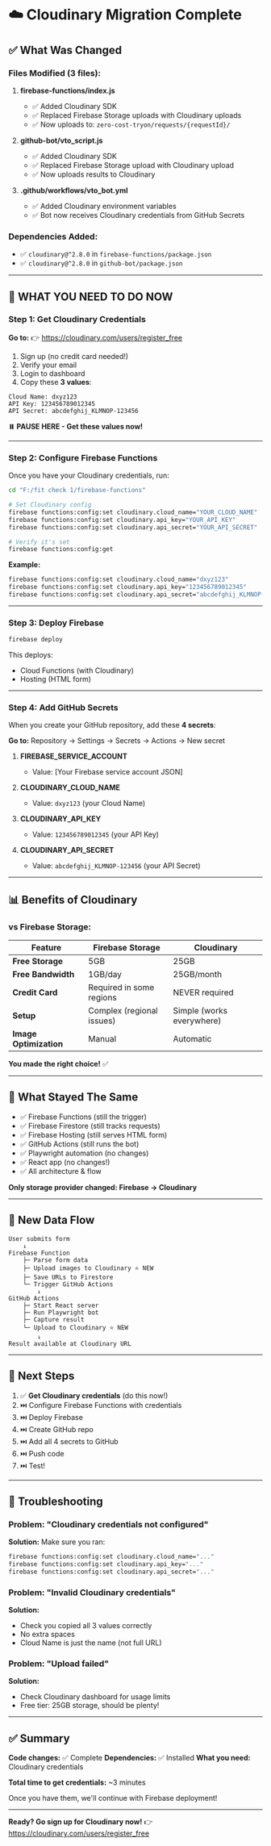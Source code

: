 # ☁️ Cloudinary Migration Complete

## ✅ What Was Changed

### Files Modified (3 files):

1. **firebase-functions/index.js**
   - ✅ Added Cloudinary SDK
   - ✅ Replaced Firebase Storage uploads with Cloudinary uploads
   - ✅ Now uploads to: `zero-cost-tryon/requests/{requestId}/`

2. **github-bot/vto_script.js**
   - ✅ Added Cloudinary SDK
   - ✅ Replaced Firebase Storage upload with Cloudinary upload
   - ✅ Now uploads results to Cloudinary

3. **.github/workflows/vto_bot.yml**
   - ✅ Added Cloudinary environment variables
   - ✅ Bot now receives Cloudinary credentials from GitHub Secrets

### Dependencies Added:

- ✅ `cloudinary@^2.8.0` in `firebase-functions/package.json`
- ✅ `cloudinary@^2.8.0` in `github-bot/package.json`

---

## 🔑 WHAT YOU NEED TO DO NOW

### Step 1: Get Cloudinary Credentials

**Go to:** 👉 https://cloudinary.com/users/register_free

1. Sign up (no credit card needed!)
2. Verify your email
3. Login to dashboard
4. Copy these **3 values**:

```
Cloud Name: dxyz123
API Key: 123456789012345
API Secret: abcdefghij_KLMNOP-123456
```

**⏸️ PAUSE HERE - Get these values now!**

---

### Step 2: Configure Firebase Functions

Once you have your Cloudinary credentials, run:

```bash
cd "F:/fit check 1/firebase-functions"

# Set Cloudinary config
firebase functions:config:set cloudinary.cloud_name="YOUR_CLOUD_NAME"
firebase functions:config:set cloudinary.api_key="YOUR_API_KEY"
firebase functions:config:set cloudinary.api_secret="YOUR_API_SECRET"

# Verify it's set
firebase functions:config:get
```

**Example:**
```bash
firebase functions:config:set cloudinary.cloud_name="dxyz123"
firebase functions:config:set cloudinary.api_key="123456789012345"
firebase functions:config:set cloudinary.api_secret="abcdefghij_KLMNOP-123456"
```

---

### Step 3: Deploy Firebase

```bash
firebase deploy
```

This deploys:
- Cloud Functions (with Cloudinary)
- Hosting (HTML form)

---

### Step 4: Add GitHub Secrets

When you create your GitHub repository, add these **4 secrets**:

**Go to:** Repository → Settings → Secrets → Actions → New secret

1. **FIREBASE_SERVICE_ACCOUNT**
   - Value: [Your Firebase service account JSON]

2. **CLOUDINARY_CLOUD_NAME**
   - Value: `dxyz123` (your Cloud Name)

3. **CLOUDINARY_API_KEY**
   - Value: `123456789012345` (your API Key)

4. **CLOUDINARY_API_SECRET**
   - Value: `abcdefghij_KLMNOP-123456` (your API Secret)

---

## 📊 Benefits of Cloudinary

### vs Firebase Storage:

| Feature | Firebase Storage | Cloudinary |
|---------|------------------|------------|
| **Free Storage** | 5GB | 25GB |
| **Free Bandwidth** | 1GB/day | 25GB/month |
| **Credit Card** | Required in some regions | NEVER required |
| **Setup** | Complex (regional issues) | Simple (works everywhere) |
| **Image Optimization** | Manual | Automatic |

**You made the right choice!** ✅

---

## 🎯 What Stayed The Same

- ✅ Firebase Functions (still the trigger)
- ✅ Firebase Firestore (still tracks requests)
- ✅ Firebase Hosting (still serves HTML form)
- ✅ GitHub Actions (still runs the bot)
- ✅ Playwright automation (no changes)
- ✅ React app (no changes!)
- ✅ All architecture & flow

**Only storage provider changed: Firebase → Cloudinary**

---

## 🔄 New Data Flow

```
User submits form
    ↓
Firebase Function
    ├─ Parse form data
    ├─ Upload images to Cloudinary ⭐ NEW
    ├─ Save URLs to Firestore
    └─ Trigger GitHub Actions
        ↓
GitHub Actions
    ├─ Start React server
    ├─ Run Playwright bot
    ├─ Capture result
    └─ Upload to Cloudinary ⭐ NEW
        ↓
Result available at Cloudinary URL
```

---

## 📝 Next Steps

1. ✅ **Get Cloudinary credentials** (do this now!)
2. ⏭️ Configure Firebase Functions with credentials
3. ⏭️ Deploy Firebase
4. ⏭️ Create GitHub repo
5. ⏭️ Add all 4 secrets to GitHub
6. ⏭️ Push code
7. ⏭️ Test!

---

## 🐛 Troubleshooting

### Problem: "Cloudinary credentials not configured"

**Solution:** Make sure you ran:
```bash
firebase functions:config:set cloudinary.cloud_name="..."
firebase functions:config:set cloudinary.api_key="..."
firebase functions:config:set cloudinary.api_secret="..."
```

### Problem: "Invalid Cloudinary credentials"

**Solution:**
- Check you copied all 3 values correctly
- No extra spaces
- Cloud Name is just the name (not full URL)

### Problem: "Upload failed"

**Solution:**
- Check Cloudinary dashboard for usage limits
- Free tier: 25GB storage, should be plenty!

---

## ✅ Summary

**Code changes:** ✅ Complete
**Dependencies:** ✅ Installed
**What you need:** Cloudinary credentials

**Total time to get credentials:** ~3 minutes

Once you have them, we'll continue with Firebase deployment!

---

**Ready? Go sign up for Cloudinary now!** 👉 https://cloudinary.com/users/register_free
